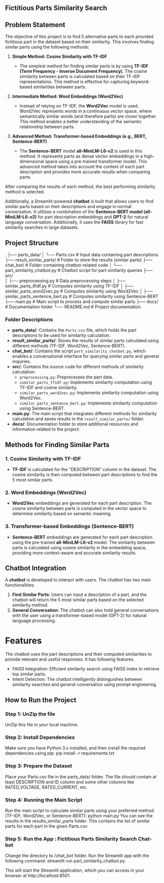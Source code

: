 ## Fictitious Parts Similarity Search

## Problem Statement

The objective of this project is to find 5 alternative parts to each provided fictitious part in the dataset based on their similarity. This involves finding similar parts using the following methods:

1. **Simple Method: Cosine Similarity with TF-IDF**
   - The simplest method for finding similar parts is by using **TF-IDF (Term Frequency - Inverse Document Frequency)**. The cosine similarity between parts is calculated based on their TF-IDF representations. This method is effective for capturing keyword-based similarities between parts.
   
2. **Intermediate Method: Word Embeddings (Word2Vec)**
   - Instead of relying on TF-IDF, the **Word2Vec** model is used. Word2Vec represents words in a continuous vector space, where semantically similar words (and therefore parts) are closer together. This method enables a better understanding of the semantic relationship between parts.

3. **Advanced Method: Transformer-based Embeddings (e.g., BERT, Sentence-BERT)**
   - The **Sentence-BERT** model **all-MiniLM-L6-v2** is used in this method. It represents parts as dense vector embeddings in a high-dimensional space using a pre-trained transformer model. This advanced method takes into account the context of each part description and provides more accurate results when comparing parts.

After comparing the results of each method, the best performing similarity method is selected.

Additionally, a Streamlit-powered **chatbot** is built that allows users to find similar parts based on their descriptions and engage in normal conversation. It utilizes a combination of the **Sentence-BERT model (all-MiniLM-L6-v2)** for part description embeddings and **GPT-2** for natural language conversation. Additionally, it uses the **FAISS** library for fast similarity searches in large datasets.

## Project Structure
.
├── parts_data/
│   └── Parts.csv                        # Input data containing part descriptions
├── result_similar_parts/                # Folder to store the results (similar parts)
├── chat_bot/                            # Folder containing chatbot-related code
│   └── part_similarity_chatbot.py       # Chatbot script for part similarity queries
├── src/                                 
│   ├── preprocessing.py                 # Data preprocessing steps
│   ├── similar_parts_tfidf.py           # Computes similarity using TF-IDF
│   ├── similar_parts_word2vec.py        # Computes similarity using Word2Vec
│   ├── similar_parts_sentence_bert.py   # Computes similarity using Sentence-BERT
├── main.py                              # Main script to process and compute similar parts
├── docs/                                # Documentation folder
└── README.md                            # Project documentation


### Folder Descriptions

- **parts_data/**: Contains the `Parts.csv` file, which holds the part descriptions to be used for similarity calculation.
- **result_similar_parts/**: Stores the results of similar parts calculated using different methods (TF-IDF, Word2Vec, Sentence-BERT).
- **chat_bot/**: Contains the script `part_similarity_chatbot.py`, which enables a conversational interface for querying similar parts and general inquiries.
- **src/**: Contains the source code for different methods of similarity calculation:
  - `preprocessing.py`: Preprocesses the part data.
  - `similar_parts_tfidf.py`: Implements similarity computation using TF-IDF and cosine similarity.
  - `similar_parts_word2vec.py`: Implements similarity computation using Word2Vec.
  - `similar_parts_sentence_bert.py`: Implements similarity computation using Sentence-BERT.
- **main.py**: The main script that integrates different methods for similarity calculation and saves results in the `result_similar_parts/` folder.
- **docs/**: Documentation folder to store additional resources and information related to the project.

## Methods for Finding Similar Parts

### 1. Cosine Similarity with TF-IDF
- **TF-IDF** is calculated for the "DESCRIPTION" column in the dataset. The cosine similarity is then computed between part descriptions to find the 5 most similar parts.

### 2. Word Embeddings (Word2Vec)
- **Word2Vec** embeddings are generated for each part description. The cosine similarity between parts is computed in the vector space to determine similarity based on semantic meaning.

### 3. Transformer-based Embeddings (Sentence-BERT)
- **Sentence-BERT** embeddings are generated for each part description using the pre-trained **all-MiniLM-L6-v2** model. The similarity between parts is calculated using cosine similarity in the embedding space, providing more context-aware and accurate similarity results.

## Chatbot Integration

A **chatbot** is developed to interact with users. The chatbot has two main functionalities:
1. **Find Similar Parts**: Users can input a description of a part, and the chatbot will return the 5 most similar parts based on the selected similarity method.
2. **General Conversation**: The chatbot can also hold general conversations with the user using a transformer-based model (GPT-2) for natural language processing.

# Features

The chatbot uses the part descriptions and their computed similarities to provide relevant and useful responses. It has following features.
- FAISS Integration: Efficient similarity search using FAISS index to retrieve top similar parts.
- Intent Detection: The chatbot intelligently distinguishes between similarity searches and general conversation using prompt 
  engineering.

## How to Run the Project

### Step 1: UnZip the file
UnZip this file in your local machine. 

### Step 2: Install Dependencies
Make sure you have Python 3.x installed, and then install the required dependencies using pip:
pip install -r requirements.txt

### Step 3: Prepare the Dataset
Place your Parts.csv file in the parts_data/ folder.
The file should contain at least DESCRIPTION and ID column and some other columns like RATED_VOLTAGE, RATED_CURRENT, etc.

### Step 4: Running the Main Script
Run the main script to calculate similar parts using your preferred method (TF-IDF, Word2Vec, or Sentence-BERT):
python main.py
You can see the results in the results_similar_parts folder. This contains the list of similar parts for each part in the given Parts.csv

### Step 5: Run the App : Fictitious Parts Similarity Search Chat-bot
Change the directory to /chat_bot folder.
Run the Streamlit app with the following command:
streamlit run part_similarity_chatbot.py

This will start the Streamlit application, which you can access in your browser at http://localhost:8501.
